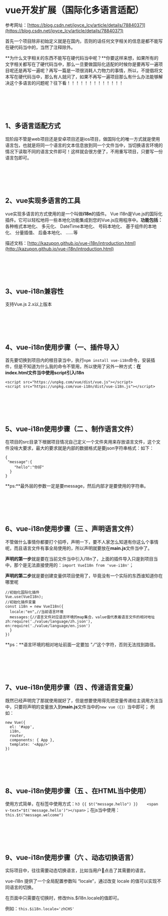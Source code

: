# vue开发扩展（国际化多语言适配） #

参考网址：[https://blog.csdn.net/joyce_lcy/article/details/78840371](https://blog.csdn.net/joyce_lcy/article/details/78840371)


首先一个项目除非初始定义就是在国内，否则的话任何文字相关的信息是都不能写在硬代码当中的，当然了注释除外。

**为什么文字相关的东西不能写在硬代码当中呢？**你要这样来想，如果所有的文字相关都写在了硬代码当中，那么一旦要做国际化适配的时候你是要再写一遍项目呢还是再写一遍呢？再写一篇是一项很消耗人力物力的事情，所以，不提倡将文本写在硬代码当中，那么有人就问了，如果不再写一遍项目那么有什么办法能够解决这个多语言的问题呢？往下看！！！！！！！！！！！！！


<br><br><br><br>
## 1、多语言适配方式 ##
  现阶段不管是web项目还是安卓项目还是ios项目，做国际化的唯一方式就是使用语言包，也就是将同一个语言的文本信息放到同一个文件当中，当切换语言环境的情况下读取不同的语言文件即可！这样就会很方便了，不用重写项目，只要写一份语言包即可。


<br><br><br><br>
## 2、vue实现多语言的工具 ##
vue实现多语言的方式使用的是一个叫做**i18n**的插件。
Vue I18n是Vue.js的国际化插件。它可以轻松地将一些本地化功能集成到您的Vue.js应用程序中。**功能包括：**
各种格式本地化、
多元化、
DateTime本地化、
号码本地化、
基于组件的本地化、
分量插值、
后备本地化、
......等

描述文档：[http://kazupon.github.io/vue-i18n/introduction.html](http://kazupon.github.io/vue-i18n/introduction.html)





<br><br><br><br>
## 3、vue-i18n兼容性 ##
支持Vue.js 2.x以上版本




<br><br><br><br>
## 4、vue-i18n使用步骤（一、插件导入） ##
首先要切换到项目内的根目录当中，执行`npm install vue-i18n`命令，安装插件，但是不知道为什么我的命令不管用，所以使用了另外一种方式：**在index.html文件当中使用script引入i18n**
   <!--引入国际化vue插件-->
    <script src="https://unpkg.com/vue/dist/vue.js"></script>
    <script src="https://unpkg.com/vue-i18n/dist/vue-i18n.js"></script>




<br><br><br><br>
## 5、vue-i18n使用步骤（二 、制作语言文件） ##
在项目的src目录下根据项目情况自己定义一个文件夹用来存放语言文件，这个文件没啥大要求，最大的要求就是内部的数据格式是要json字符串格式：如下：

    {
     "message":{
        "hello":"你好"
      }
    }

**ps:**最外层的参数一定是要message，然后内部才是要使用的字符串。




<br><br><br><br>
## 6、vue-i18n使用步骤（三 、声明语言文件） ##
不管做什么事情你都要打个招呼，声明一下，要不人家怎么知道有你这么个事情呢，而且语言文件有事全局使用的，所以声明就要放在**main.js**文件当中了。

**声明的第一步**就是要在当前文件当中引入i18n了，上面的插件导入只是到项目当中，那个是无法直接使用的：`import VueI18n from 'vue-i18n'`；

**声明的第二步**就是要创建变量供项目使用了，毕竟没有一个实际的东西谁知道你在哪里呢
    
    //初始化国际化插件
    Vue.use(VueI18n);
    //初始化插件变量
    const i18n = new VueI18n({
      locale:"en",//当前语言环境
      messages:{//语言文件对应语言环境的map集合，value值代表着语言文件的相对地址
    zh:require('./value/language/zh.json'),
    en:require('./value/language/en.json')
      }
    })

**ps：**语言环境的相对地址前面一定要加    <em>"./"</em>这个字符，否则无法找到路径。




<br><br><br><br>
## 7、vue-i18n使用步骤（四 、传递语言变量） ##
既然已经声明完了那就使用就好了，但是想要使用得先把变量传递给主调用方法当中，只要将声明的变量放入到**main.js**文件当中的`new vue（{}）`当中即可；
例如：

    new Vue({
      el: '#app',
      i18n, 
      router,
      components: { App },
      template: '<App/>'
    })




<br><br><br><br>
## 8、vue-i18n使用步骤（五 、在HTML当中使用） ##
使用方式简单，在标签中使用方式：`h3 {{ $t("message.hello") }}    <span v-text="$t('message.hello')"></span>`；在js当中使用：`this.$t("message.welcome")`





<br><br><br><br>
## 9、vue-i18n使用步骤（六 、动态切换语言） ##
实际项目中，往往需要动态切换语言，比如当用户点击了其需要的语言。

vue-i18n 提供了一个全局配置参数叫 “locale”，通过改变 locale 的值可以实现不同语言的切换。

在页面中只需要在切换时，修改this.$i18n.locale的值即可。

例如：`this.$i18n.locale='zhCHS'`